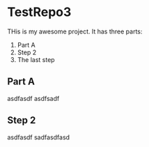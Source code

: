 # TestRepo3

THis is my awesome project.  It has three parts:

1.  Part A
2.  Step 2
3.  The last step

## Part A
asdfasdf
asdfsadf

## Step 2
asdfasdf
sadfasdfasd
